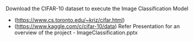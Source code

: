 Download the CIFAR-10 dataset to execute the Image Classification Model
  - (https://www.cs.toronto.edu/~kriz/cifar.html)
  - (https://www.kaggle.com/c/cifar-10/data)
Refer Presentation for an overview of the project - ImageClassification.pptx
